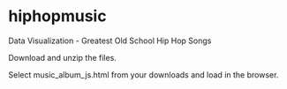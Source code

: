 # hiphopmusic
Data Visualization - Greatest Old School Hip Hop Songs

Download and unzip the files. 

Select music_album_js.html from your downloads and load in the browser.
